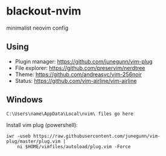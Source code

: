 # blackout-nvim
 minimalist neovim config

## Using

- Plugin manager: https://github.com/junegunn/vim-plug
- File explorer: https://github.com/preservim/nerdtree
- Theme: https://github.com/andreasvc/vim-256noir
- Status: https://github.com/vim-airline/vim-airline

## Windows

```
C:\Users\name\AppData\Local\nvim\ files go here
```

Install vim plug (powershell):

```
iwr -useb https://raw.githubusercontent.com/junegunn/vim-plug/master/plug.vim |`
    ni $HOME/vimfiles/autoload/plug.vim -Force
```

